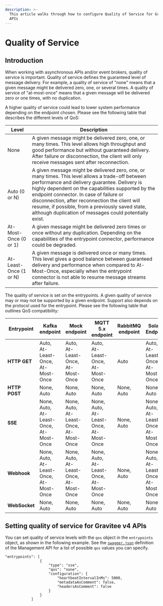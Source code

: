```yaml
---
description: >-
  This article walks through how to configure Quality of Service for Gravitee v4
  APIs
---
```


# Quality of Service

## Introduction

When working with asynchronous APIs and/or event brokers, quality of service is important. Quality of service defines the guaranteed level of message delivery. For example, a quality of service of "none" means that a given message might be delivered zero, one, or several times. A quality of service of "at-most-once" means that a given message will be delivered zero or one times, with no duplication.

A higher quality of service could lead to lower system performance depending on the endpoint chosen. Please see the following table that describes the different levels of QoS:

| Level                  | Description                                                                                                                                                                                                                                                                                                                                                                                                        |
| ---------------------- | ------------------------------------------------------------------------------------------------------------------------------------------------------------------------------------------------------------------------------------------------------------------------------------------------------------------------------------------------------------------------------------------------------------------ |
| None                   | A given message might be delivered zero, one, or many times. This level allows high throughput and good performance but without guaranteed delivery. After failure or disconnection, the client will only receive messages sent after reconnection.                                                                                                                                                                |
| Auto (0 or N)          | A given message might be delivered zero, one, or many times. This level allows a trade-off between performance and delivery guarantee. Delivery is highly dependent on the capabilities supported by the endpoint connector. In case of failure or disconnection, after reconnection the client will resume, if possible, from a previously saved state, although duplication of messages could potentially exist. |
| At-Most-Once (0 or 1)  | A given message might be delivered zero times or once without any duplication. Depending on the capabilities of the entrypoint connector, performance could be degraded.                                                                                                                                                                                                                                           |
| At-Least-Once (1 or N) | A given message is delivered once or many times. This level gives a good balance between guaranteed delivery and performance when compared to At-Most-Once, especially when the entrypoint connector is not able to resume message streams after failure.                                                                                                                                                          |

The quality of service is set on the entrypoints. A given quality of service may or may not be supported by a given endpoint. Support also depends on the protocol used for the entrypoint. Please see the following table that outlines QoS compatibility:

| Entrypoint       | Kafka endpoint                          | Mock endpoint                                                    | MQTT 5.x endpoint                          | RabbitMQ endpoint | Solace Endpoint                          |
|------------------|-----------------------------------------|------------------------------------------------------------------|--------------------------------------------|-------------------|------------------------------------------|
| **HTTP GET**     | Auto, At-Least-Once, At-Most-Once       | Auto, At-Least-Once, At-Most-Once                                | Auto, At-Least-Once, At-Most-Once          | Auto              | Auto, At-Least-Once, At-Most-Once        |
| **HTTP POST**    | None, Auto                              | None, Auto                                                       | None, Auto                                 | None, Auto        | None, Auto                               |
| **SSE**          | None, Auto, At-Least-Once, At-Most-Once | None, Auto, At-Least-Once, At-Most-Once                          | None, Auto, At-Least-Once, At-Most-Once    | None, Auto        | None, Auto, At-Least-Once, At-Most-Once  |
| **Webhook**      | None, Auto, At-Least-Once, At-Most-Once | None, Auto, At-Least-Once, At-Most-Once                          | None, Auto, At-Least-Once, At-Most-Once    | None, Auto        | None, Auto, At-Least-Once, At-Most-Once  |
| **WebSocket**    | None, Auto                              | None, Auto                                                       | None, Auto                                 | None, Auto        | None, Auto                               |

## Setting quality of service for Gravitee v4 APIs

You can set quality of service levels with the `qos` object in the `entrypoints` object, as shown in the following example. See the [`swagger.json`](https://docs.gravitee.io/apim/3.x/management-api/3.20/swagger.json) definition of the Management API for a list of possible `qos` values you can specify.

```
"entrypoints": [
                {
                    "type": "sse",
                    "qos": "none",
                    "configuration": {
                        "heartbeatIntervalInMs": 5000,
                        "metadataAsComment": false,
                        "headersAsComment": false
                    }
                }
            ]
```
